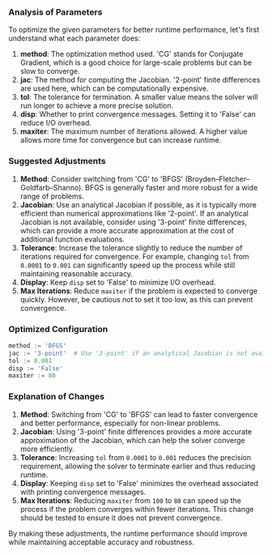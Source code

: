 ### Analysis of Parameters

To optimize the given parameters for better runtime performance, let's first understand what each parameter does:

1. **method**: The optimization method used. 'CG' stands for Conjugate Gradient, which is a good choice for large-scale problems but can be slow to converge.
2. **jac**: The method for computing the Jacobian. '2-point' finite differences are used here, which can be computationally expensive.
3. **tol**: The tolerance for termination. A smaller value means the solver will run longer to achieve a more precise solution.
4. **disp**: Whether to print convergence messages. Setting it to 'False' can reduce I/O overhead.
5. **maxiter**: The maximum number of iterations allowed. A higher value allows more time for convergence but can increase runtime.

### Suggested Adjustments

1. **Method**: Consider switching from 'CG' to 'BFGS' (Broyden–Fletcher–Goldfarb–Shanno). BFGS is generally faster and more robust for a wide range of problems.
2. **Jacobian**: Use an analytical Jacobian if possible, as it is typically more efficient than numerical approximations like '2-point'. If an analytical Jacobian is not available, consider using '3-point' finite differences, which can provide a more accurate approximation at the cost of additional function evaluations.
3. **Tolerance**: Increase the tolerance slightly to reduce the number of iterations required for convergence. For example, changing `tol` from `0.0001` to `0.001` can significantly speed up the process while still maintaining reasonable accuracy.
4. **Display**: Keep `disp` set to 'False' to minimize I/O overhead.
5. **Max Iterations**: Reduce `maxiter` if the problem is expected to converge quickly. However, be cautious not to set it too low, as this can prevent convergence.

### Optimized Configuration

```python
method := 'BFGS'
jac := '3-point'  # Use '3-point' if an analytical Jacobian is not available
tol := 0.001
disp := 'False'
maxiter := 80
```

### Explanation of Changes

1. **Method**: Switching from 'CG' to 'BFGS' can lead to faster convergence and better performance, especially for non-linear problems.
2. **Jacobian**: Using '3-point' finite differences provides a more accurate approximation of the Jacobian, which can help the solver converge more efficiently.
3. **Tolerance**: Increasing `tol` from `0.0001` to `0.001` reduces the precision requirement, allowing the solver to terminate earlier and thus reducing runtime.
4. **Display**: Keeping `disp` set to 'False' minimizes the overhead associated with printing convergence messages.
5. **Max Iterations**: Reducing `maxiter` from `100` to `80` can speed up the process if the problem converges within fewer iterations. This change should be tested to ensure it does not prevent convergence.

By making these adjustments, the runtime performance should improve while maintaining acceptable accuracy and robustness.